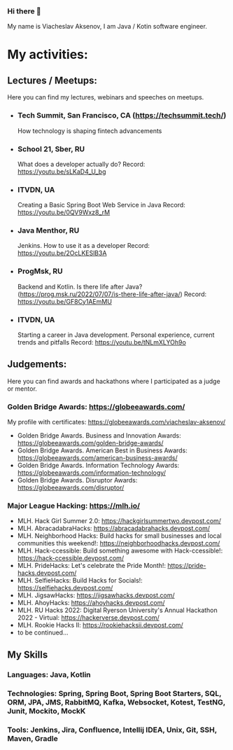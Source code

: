 ### Hi there 👋

My name is Viacheslav Aksenov, I am Java / Kotin software engineer. 

# My activities:

## Lectures / Meetups:

Here you can find my lectures, webinars and speeches on meetups.


 - ### Tech Summit, San Francisco, CA (https://techsummit.tech/)
    How technology is shaping fintech advancements

 - ### School 21, Sber, RU
    What does a developer actually do?
    Record: https://youtu.be/sLKaD4_U_bg

- ### ITVDN, UA
  Creating a Basic Spring Boot Web Service in Java
  Record: https://youtu.be/0QV9Wxz8_rM

- ### Java Menthor, RU
  Jenkins. How to use it as a developer
  Record: https://youtu.be/2OcLKESlB3A

- ### ProgMsk, RU
  Backend and Kotlin. Is there life after Java? (https://prog.msk.ru/2022/07/07/is-there-life-after-java/)
  Record: https://youtu.be/GF8Cy1AEmMU

- ### ITVDN, UA
  Starting a career in Java development. Personal experience, current trends and pitfalls
  Record: https://youtu.be/tNLmXLYOh9o


## Judgements:

Here you can find awards and hackathons where I participated as a judge or mentor.


### Golden Bridge Awards: https://globeeawards.com/

My profile with certificates: https://globeeawards.com/viacheslav-aksenov/

- Golden Bridge Awards. Business and Innovation Awards: https://globeeawards.com/golden-bridge-awards/
- Golden Bridge Awards. American Best in Business Awards: https://globeeawards.com/american-business-awards/
- Golden Bridge Awards. Information Technology Awards: https://globeeawards.com/information-technology/
- Golden Bridge Awards. Disruptor Awards: https://globeeawards.com/disruptor/


### Major League Hacking: https://mlh.io/
- MLH. Hack Girl Summer 2.0: https://hackgirlsummertwo.devpost.com/
- MLH. AbracadabraHacks: https://abracadabrahacks.devpost.com/
- MLH. Neighborhood Hacks: Build hacks for small businesses and local communities this weekend!: https://neighborhoodhacks.devpost.com/
- MLH. Hack-ccessible: Build something awesome with Hack-ccessible!: https://hack-ccessible.devpost.com/
- MLH. PrideHacks: Let's celebrate the Pride Month!: https://pride-hacks.devpost.com/
- MLH. SelfieHacks: Build Hacks for Socials!: https://selfiehacks.devpost.com/
- MLH. JigsawHacks: https://jigsawhacks.devpost.com/
- MLH. AhoyHacks: https://ahoyhacks.devpost.com/
- MLH. RU Hacks 2022: Digital Ryerson University's Annual Hackathon 2022 - Virtual: https://hackerverse.devpost.com/
- MLH. Rookie Hacks II: https://rookiehacksii.devpost.com/
- to be continued...


## My Skills
### Languages: Java, Kotlin
### Technologies: Spring, Spring Boot, Spring Boot Starters, SQL, ORM, JPA, JMS, RabbitMQ, Kafka, Websocket, Kotest, TestNG, Junit, Mockito, MockK
### Tools: Jenkins, Jira, Confluence, Intellij IDEA, Unix, Git, SSH,  Maven, Gradle
